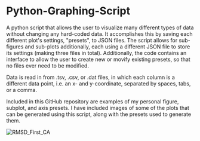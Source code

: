 # Python-Graphing-Script
A python script that allows the user to visualize many different types of data without changing any hard-coded data. It accomplishes this by saving each different plot's settings, "presets", to JSON files. The script allows for sub-figures and sub-plots additionally, each using a different JSON file to store its settings (making three files in total). Additionally, the code contains an interface to allow the user to create new or movify existing presets, so that no files ever need to be modified.

Data is read in from .tsv, .csv, or .dat files, in which each column is a different data point, i.e. an x- and y-coordinate, separated by spaces, tabs, or a comma.

Included in this GitHub repository are examples of my personal figure, subplot, and axis presets. I have included images of some of the plots that can be generated using this script, along with the presets used to generate them.

![RMSD_First_CA](https://github.com/Sean-S1225/Python-Graphing-Script/assets/66101203/4c74129b-54a7-409c-b4bf-21b8e971acd8)

